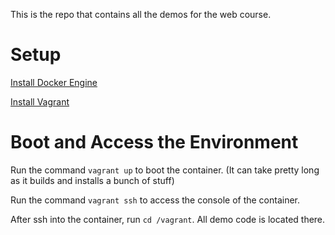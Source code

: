 This is the repo that contains all the demos for the web course.

# Setup

[Install Docker Engine](https://docs.docker.com/engine/install/)

[Install Vagrant](https://developer.hashicorp.com/vagrant/install)

# Boot and Access the Environment

Run the command `vagrant up` to boot the container. (It can take pretty long as it builds and installs a bunch of stuff)

Run the command `vagrant ssh` to access the console of the container.

After ssh into the container, run `cd /vagrant`. All demo code is located there.
